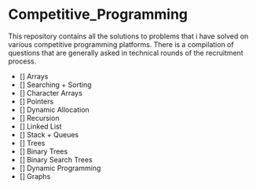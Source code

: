# Competitive_Programming
This repository contains all the solutions to problems that i have solved on various competitive programming platforms. There is a compilation of questions that are generally asked in technical rounds of the recruitment process.

- [] Arrays
- [] Searching + Sorting
- [] Character Arrays
- [] Pointers
- [] Dynamic Allocation
- [] Recursion
- [] Linked List
- [] Stack + Queues
- [] Trees
- [] Binary Trees
- [] Binary Search Trees
- [] Dynamic Programming 
- [] Graphs